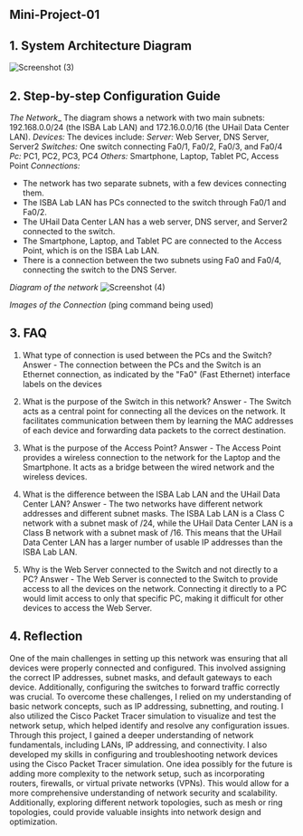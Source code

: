 ## Mini-Project-01

## 1. System Architecture Diagram
![Screenshot (3)](https://github.com/user-attachments/assets/b5aaf161-6da2-4c54-85de-cb59073391d5)

## 2. Step-by-step Configuration Guide
_The Network__
The diagram shows a network with two main subnets: 192.168.0.0/24 (the ISBA Lab
LAN) and 172.16.0.0/16 (the UHail Data Center LAN).
_Devices:_
The devices include:
_Server:_
Web Server, DNS Server, Server2
_Switches:_
One switch connecting Fa0/1, Fa0/2, Fa0/3, and Fa0/4
_Pc:_
PC1, PC2, PC3, PC4
_Others:_
Smartphone, Laptop, Tablet PC, Access Point
_Connections:_
- The network has two separate subnets, with a few devices connecting them.
- The ISBA Lab LAN has PCs connected to the switch through Fa0/1 and Fa0/2.
- The UHail Data Center LAN has a web server, DNS server, and Server2 connected
to the switch.
- The Smartphone, Laptop, and Tablet PC are connected to the Access Point, which
is on the ISBA Lab LAN.
- There is a connection between the two subnets using Fa0 and Fa0/4, connecting the
switch to the DNS Server.

_Diagram of the network_
![Screenshot (4)](https://github.com/user-attachments/assets/1cc2956b-2775-43d7-ae7c-dad37236d960) 


_Images of the Connection_ (ping command being used)

## 3. FAQ

1. What type of connection is used between the PCs and the Switch?
Answer - The connection between the PCs and the Switch is an Ethernet connection, as indicated by the "Fa0" (Fast Ethernet) interface labels on the devices

2. What is the purpose of the Switch in this network?
Answer - The Switch acts as a central point for connecting all the devices on the network. It facilitates communication between them by learning the MAC addresses of each device and forwarding data packets to the correct destination.

3. What is the purpose of the Access Point? 
Answer - The Access Point provides a wireless connection to the network for the Laptop and the Smartphone. It acts as a bridge between the wired network and the wireless devices.

4. What is the difference between the ISBA Lab LAN and the UHail Data Center LAN? 
Answer - The two networks have different network addresses and different subnet masks. The ISBA Lab LAN is a Class C network with a subnet mask of /24, while the UHail Data Center  LAN is a Class B network with a subnet mask of /16. This means that the UHail Data Center  LAN has a larger number of usable IP addresses than the ISBA Lab LAN. 

5. Why is the Web Server connected to the Switch and not directly to a PC? 
Answer - The Web Server is connected to the Switch to provide access to all the devices on the network. Connecting it directly to a PC would limit access to only that specific PC,  making it difficult for other devices to access the Web Server.





## 4. Reflection 

One of the main challenges in setting up this network was ensuring that all devices  were properly connected and configured. This involved assigning the correct IP  addresses, subnet masks, and default gateways to each device. Additionally,  configuring the switches to forward traffic correctly was crucial. 
To overcome these challenges, I relied on my understanding of basic network  concepts, such as IP addressing, subnetting, and routing. I also utilized the Cisco 
Packet Tracer simulation to visualize and test the network setup, which helped  identify and resolve any configuration issues. 
Through this project, I gained a deeper understanding of network fundamentals,  including LANs, IP addressing, and connectivity. I also developed my skills in  configuring and troubleshooting network devices using the Cisco Packet Tracer  simulation. 
One idea possibly for the future is adding more complexity to the network setup, such as  incorporating routers, firewalls, or virtual private networks (VPNs). This would allow  for a more comprehensive understanding of network security and scalability. 
Additionally, exploring different network topologies, such as mesh or ring topologies,  could provide valuable insights into network design and optimization.


